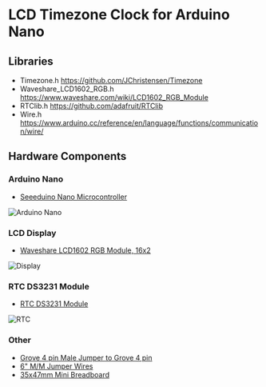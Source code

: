 # LCD Timezone Clock for Arduino Nano

## Libraries

- Timezone.h https://github.com/JChristensen/Timezone 
- Waveshare_LCD1602_RGB.h https://www.waveshare.com/wiki/LCD1602_RGB_Module
- RTClib.h https://github.com/adafruit/RTClib
- Wire.h https://www.arduino.cc/reference/en/language/functions/communication/wire/

## Hardware Components

### Arduino Nano

- [Seeeduino Nano Microcontroller](https://eu.robotshop.com//products/seeeduino-nano-microcontroller) 

![Arduino Nano](https://cdn.shopify.com/s/files/1/0573/1486/9416/products/seeeduino-nano-microcontroller_320a04de-e1bf-4437-8def-509d6a2800e8_600x.jpg?v=1680015625)

### LCD Display

- [Waveshare LCD1602 RGB Module, 16x2](https://eu.robotshop.com//products/waveshare-lcd1602-rgb-module-16x2-characters-rgb-backlight-33v-5v-i2c-bus)

![Display](https://cdn.shopify.com/s/files/1/0573/1486/9416/products/lcd1602-rgb-module-16x2-characters-lcd-rgb-backlight-33v-5v-i2c-bus_600x.jpg?v=1679951795)

### RTC DS3231 Module

- [RTC DS3231 Module](https://eu.robotshop.com//products/rtc-ds3231-module-1)

![RTC](https://cdn.shopify.com/s/files/1/0573/1486/9416/products/b6fdf47f_wpm352_e396b2f8-f20a-481f-abea-69a7255e0b8c_600x.jpg?v=1680029621)

### Other

- [Grove 4 pin Male Jumper to Grove 4 pin](https://eu.robotshop.com//products/grove-4-pin-male-jumper-to-grove-4-pin-conversion-cable-5x)
- [6" M/M Jumper Wires](https://eu.robotshop.com//products/6-m-m-jumper-wires-20pk)
- [35x47mm Mini Breadboard](https://eu.robotshop.com//products/35x47mm-mini-breadboard-w-170-holes-white)

